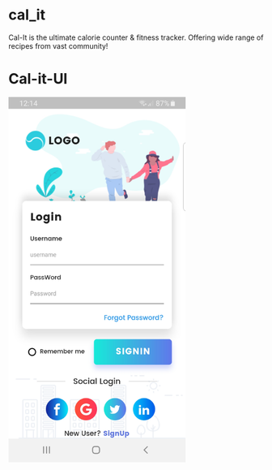# cal_it

Cal-It is the ultimate calorie counter & fitness tracker. Offering wide range of recipes from vast community!


# Cal-it-UI
<a><img alt='Login Screen' src='https://github.com/uzairnz/cal-it/blob/master/cal_it/Screenshot_20190526-001456.png' height=720></a>

